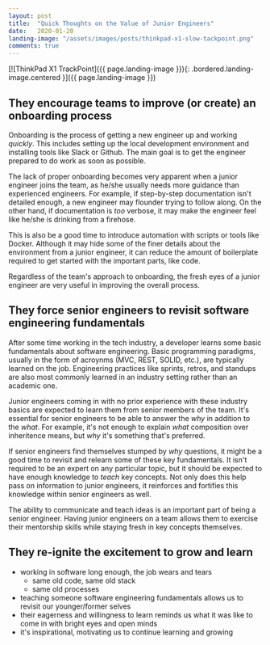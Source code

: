 ```yaml
---
layout: post
title:  "Quick Thoughts on the Value of Junior Engineers"
date:   2020-01-20
landing-image: "/assets/images/posts/thinkpad-x1-slow-tackpoint.png"
comments: true
---
```


[![ThinkPad X1 TrackPoint]({{ page.landing-image }}){: .bordered.landing-image.centered }]({{ page.landing-image }})

## They encourage teams to improve (or create) an onboarding process

Onboarding is the process of getting a new engineer up and working _quickly_.
This includes setting up the local development environment and installing tools
like Slack or Github. The main goal is to get the engineer prepared to do work
as soon as possible.

The lack of proper onboarding becomes very apparent when a junior engineer joins
the team, as he/she usually needs more guidance than experienced engineers. For
example, if step-by-step documentation isn't detailed enough, a new engineer may
flounder trying to follow along. On the other hand, if documentation is _too_
verbose, it may make the engineer feel like he/she is drinking from a firehose.

This is also be a good time to introduce automation with scripts or tools like
Docker. Although it may hide some of the finer details about the environment
from a junior engineer, it can reduce the amount of boilerplate required to get
started with the important parts, like code.

Regardless of the team's approach to onboarding, the fresh eyes of a junior
engineer are very useful in improving the overall process.


## They force senior engineers to revisit software engineering fundamentals

After some time working in the tech industry, a developer learns some basic
fundamentals about software engineering. Basic programming paradigms, usually in
the form of acroynms (MVC, REST, SOLID, etc.), are typically learned on the job.
Engineering practices like sprints, retros, and standups are also most commonly
learned in an industry setting rather than an academic one.

Junior engineers coming in with no prior experience with these industry basics
are expected to learn them from senior members of the team. It's essential for
senior engineers to be able to answer the _why_ in addition to the _what_. For
example, it's not enough to explain _what_ composition over inheritence means,
but _why_ it's something that's preferred.

If senior engineers find themselves stumped by _why_ questions, it might be a
good time to revisit and relearn some of these key fundamentals. It isn't
required to be an expert on any particular topic, but it should be expected to
have enough knowledge to _teach_ key concepts. Not only does this help pass on
information to junior engineers, it reinforces and fortifies this knowledge
within senior engineers as well.

The ability to communicate and teach ideas is an important part of being a
senior engineer. Having junior engineers on a team allows them to exercise their 
mentorship skills while staying fresh in key concepts themselves.

## They re-ignite the excitement to grow and learn

- working in software long enough, the job wears and tears
  - same old code, same old stack
  - same old processes
- teaching someone software engineering fundamentals allows us to revisit our younger/former selves
- their eagerness and willingness to learn reminds us what it was like to come in with bright eyes and open minds
- it's inspirational, motivating us to continue learning and growing
